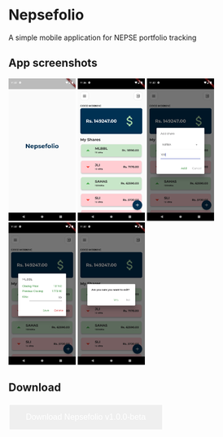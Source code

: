 # Nepsefolio
A simple mobile application for NEPSE portfolio tracking

## App screenshots

<p float="left">
<img src="static/app/splash.png" width="132" height="280"/>
<img src="static/app/landing.png" width="132" height="280"/>
<img src="static/app/add.png" width="132" height="280"/>
<img src="static/app/detail.png" width="132" height="280"/>
<img src="static/app/exit.png" width="132" height="280"/>
</p>

## Download
<a href="https://github.com/diwash007/Nepsefolio/releases/download/v1.0.0-beta/app-release.apk">
    <button style="
    border: none;
    color: white;
    padding: 15px 32px;
    text-align: center;
    text-decoration: none;
    display: inline-block;
    font-size: 16px;
    margin: 4px 2px;
    cursor: pointer;"
    >
        Download Nepsefolio v1.0.0-beta
    </button>
</a>